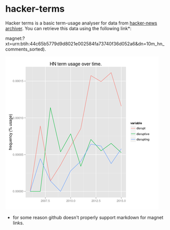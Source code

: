
# hacker-terms

Hacker terms is a basic term-usage analyser for data from [hacker-news archiver](https://hn-archive.appspot.com/). You can
retrieve this data using the following link*:

magnet:?xt=urn:btih:44c65b5779d9d8021e002584fa73740f36d052a6&dn=10m_hn_comments_sorted).

![Usage of Disruptive](disruptive.png)




* for some reason github doesn't properly support markdown for magnet links.
